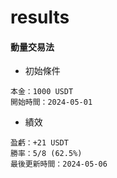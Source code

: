 # results

#### 動量交易法
- 初始條件
```
本金：1000 USDT
開始時間：2024-05-01
```
- 績效
```
盈虧：+21 USDT
勝率：5/8 (62.5%)
最後更新時間：2024-05-06
```
